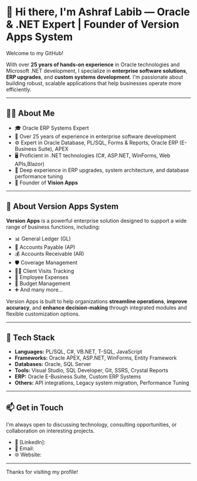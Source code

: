 # 👋 Hi there, I'm Ashraf Labib — Oracle & .NET Expert | Founder of Version Apps System

Welcome to my GitHub!

With over **25 years of hands-on experience** in Oracle technologies and Microsoft .NET development, I specialize in **enterprise software solutions**, **ERP upgrades**, and **custom systems development**. I'm passionate about building robust, scalable applications that help businesses operate more efficiently.

---

## 👨‍💻 About Me

- 🎓 Oracle ERP Systems Expert  
- 💼 Over 25 years of experience in enterprise software development  
- ⚙️ Expert in Oracle Database, PL/SQL, Forms & Reports, Oracle ERP (E-Business Suite), APEX  
- 🖥️ Proficient in .NET technologies (C#, ASP.NET, WinForms, Web APIs,Blazor)  
- 🧠 Deep experience in ERP upgrades, system architecture, and database performance tuning  
- 🚀 Founder of **Vision Apps**

---

## 🏢 About Version Apps System

**Version Apps** is a powerful enterprise solution designed to support a wide range of business functions, including:

- 📊 General Ledger (GL)  
- 🧾 Accounts Payable (AP)  
- 💰 Accounts Receivable (AR)  
- 🛡️ Coverage Management  
- 🧍‍♂️ Client Visits Tracking  
- 💼 Employee Expenses  
- 📅 Budget Management  
- ➕ And many more...

Version Apps is built to help organizations **streamline operations**, **improve accuracy**, and **enhance decision-making** through integrated modules and flexible customization options.

---

## 🔧 Tech Stack

- **Languages:** PL/SQL, C#, VB.NET, T-SQL, JavaScript  
- **Frameworks:** Oracle APEX, ASP.NET, WinForms, Entity Framework  
- **Databases:** Oracle, SQL Server  
- **Tools:** Visual Studio, SQL Developer, Git, SSRS, Crystal Reports  
- **ERP:** Oracle E-Business Suite, Custom ERP Systems  
- **Others:** API integrations, Legacy system migration, Performance Tuning

---

## 📫 Get in Touch

I'm always open to discussing technology, consulting opportunities, or collaboration on interesting projects.

- 💼 [LinkedIn]:
- 📧 Email:
- 🌐 Website:

---

Thanks for visiting my profile!

